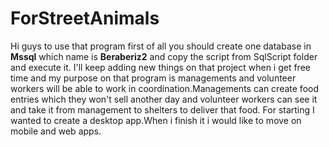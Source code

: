# ForStreetAnimals
Hi guys to use that program first of all you should create one database in **Mssql** which name is **Beraberiz2** and copy the script from SqlScript folder and execute it.
I'll keep adding new things on that project when i get free time and my purpose on that program is managements and volunteer workers will be able to work in
coordination.Managements can create food entries which they won't sell another day and volunteer workers can see it and take it from management to shelters to deliver that food. For starting I wanted to create a desktop app.When i finish it i would like to move on mobile and web apps.
